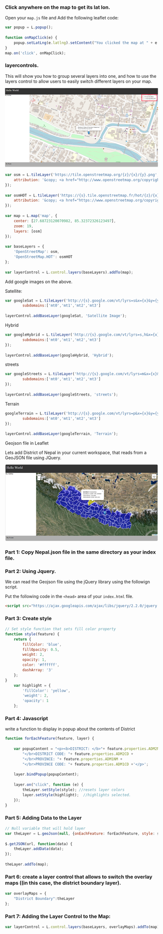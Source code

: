 ### Click anywhere on the map to get its lat lon.

Open your `map.js` file and Add the following leaflet code:

```javascript
var popup = L.popup();

function onMapClick(e) {
	popup.setLatLng(e.latlng).setContent("You clicked the map at " + e.latlng.toString()).openOn(map);
}
map.on('click', onMapClick);
```

### layercontrols.
This will show you how to group several layers into one, and how to use the layers control to allow users to easily switch different layers on your map.

<img src="images/layers Control.png">

```javascript
var osm = L.tileLayer('https://tile.openstreetmap.org/{z}/{x}/{y}.png', {
	attribution: '&copy; <a href="http://www.openstreetmap.org/copyright">OpenStreetMap</a>'
});

var osmHOT = L.tileLayer('https://{s}.tile.openstreetmap.fr/hot/{z}/{x}/{y}.png', {
	attribution: '&copy; <a href="https://www.openstreetmap.org/copyright">OpenStreetMap</a> contributors, Tiles style by <a href="https://www.hotosm.org/" target="_blank">Humanitarian OpenStreetMap Team</a> hosted by <a href="https://openstreetmap.fr/" target="_blank">OpenStreetMap France</a>'
});

var map = L.map('map', {
	center: [27.68723120070982, 85.32372326123497],
	zoom: 19,
	layers: [osm]
});

var baseLayers = {
	'OpenStreetMap': osm,
	'OpenStreetMap.HOT': osmHOT
};

var layerControl = L.control.layers(baseLayers).addTo(map);
```

Add google images on the above.

Satellite:

```javascript
var googleSat = L.tileLayer('http://{s}.google.com/vt/lyrs=s&x={x}&y={y}&z={z}',{
        subdomains:['mt0','mt1','mt2','mt3']

layerControl.addBaseLayer(googleSat, 'Satellite Image');
```

Hybrid
```javascript
var googleHybrid = L.tileLayer('http://{s}.google.com/vt/lyrs=s,h&x={x}&y={y}&z={z}',{
        subdomains:['mt0','mt1','mt2','mt3']
});

layerControl.addBaseLayer(googleHybrid, 'Hybrid');
```

streets
```javascript
var googleStreets = L.tileLayer('http://{s}.google.com/vt/lyrs=m&x={x}&y={y}&z={z}',{
        subdomains:['mt0','mt1','mt2','mt3']
});

layerControl.addBaseLayer(googleStreets, 'streets');
```

Terrain
```javascript
googleTerrain = L.tileLayer('http://{s}.google.com/vt/lyrs=p&x={x}&y={y}&z={z}',{
        subdomains:['mt0','mt1','mt2','mt3']
});

layerControl.addBaseLayer(googleTerrain, 'Terrain');
```



Geojson file in Leaflet

Lets add District of Nepal in your current workspace, that reads from a GeoJSON file using JQuery.

<img src="images/jquery.png">

### Part 1: Copy Nepal.json file in the same directory as your index file.

### Part 2: Using Jquery.
We can read the Geojson file using the jQuery library  using the followign script.

Put the following code in the `<head>` area of your `index.html` file.

```html
<script src="https://ajax.googleapis.com/ajax/libs/jquery/2.2.0/jquery.min.js"></script>
```
### Part 3: Create style
```javascript
// Set style function that sets fill color property
function style(feature) {
    return {
        fillColor: 'blue',
        fillOpacity: 0.5,
        weight: 2,
        opacity: 1,
        color: '#ffffff',
        dashArray: '3'
    };
}
    var highlight = {
        'fillColor': 'yellow',
        'weight': 2,
        'opacity': 1
    };
```

### Part 4: Javascript
write a function to display in popup about the contents of District
```javascript
function forEachFeature(feature, layer) {

	var popupContent = "<p><b>DISTRICT: </b>"+ feature.properties.ADM2NM_1 +
		"</br>DISTRICT CODE: "+ feature.properties.ADM2CD +
		"</br>PROVINCE: "+ feature.properties.ADM1NM +
		"</br>PROVINCE CODE: "+ feature.properties.ADM1CD +'</p>';

	layer.bindPopup(popupContent);

	layer.on("click", function (e) {
		theLayer.setStyle(style); //resets layer colors
		layer.setStyle(highlight);  //highlights selected.
	});
}	
```
### Part 5: Adding Data to the Layer
```javascript
// Null variable that will hold layer
var theLayer = L.geoJson(null, {onEachFeature: forEachFeature, style: style});

$.getJSON(url, function(data) {
	theLayer.addData(data);
});

theLayer.addTo(map);
```
### Part 6: create a layer control that allows to switch the overlay maps ((in this case, the district boundary layer).
```javascript
var overlayMaps = {
    "District Boundary":theLayer
};
```
### Part 7: Adding the Layer Control to the Map: 
```javascript
var layerControl = L.control.layers(baseLayers, overlayMaps).addTo(map);
```
